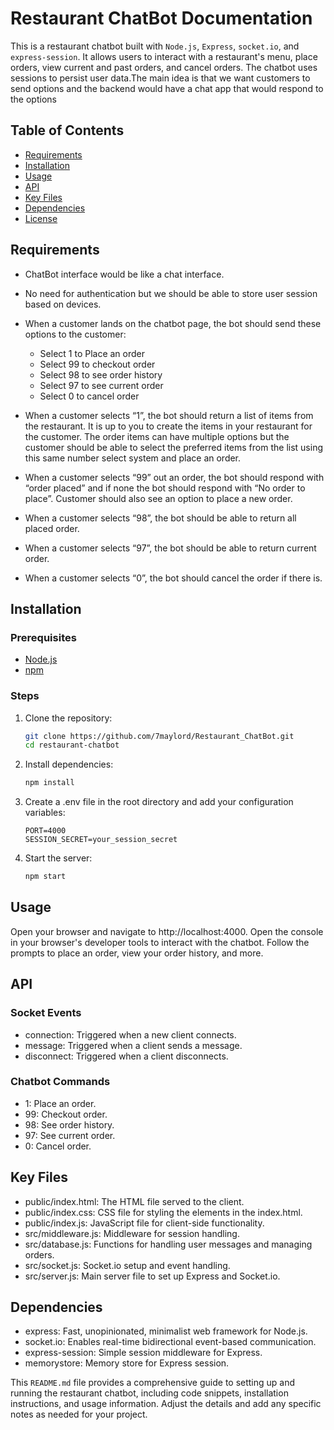 # Restaurant ChatBot Documentation

This is a restaurant chatbot built with `Node.js`, `Express`, `socket.io`, and `express-session`. It allows users to interact with a restaurant's menu, place orders, view current and past orders, and cancel orders. The chatbot uses sessions to persist user data.The main idea is that we want customers to send options and the backend would have a chat app that would respond to the options

## Table of Contents

- [Requirements](#Requirements)
- [Installation](#installation)
- [Usage](#usage)
- [API](#api)
- [Key Files](#key-files)
- [Dependencies](#dependencies)
- [License](#license)

## Requirements

- ChatBot interface would be like a chat interface.

- No need for authentication but we should be able to store user session based on devices.

- When a customer lands on the chatbot page, the bot should send these options to the customer:
    - Select 1 to Place an order
    - Select 99 to checkout order
    - Select 98 to see order history
    - Select 97 to see current order
    - Select 0 to cancel order

- When a customer selects “1”, the bot should return a list of items from the restaurant. It is up to you to create the items in your restaurant for the customer. The order items can have multiple options but the customer should be able to select the preferred items from the list using this same number select system and place an order.

- When a customer selects “99” out an order, the bot should respond with “order placed” and if none the bot should respond with “No order to place”. Customer should also see an option to place a new order.

- When a customer selects “98”, the bot should be able to return all placed order.

- When a customer selects “97”, the bot should be able to return current order.

- When a customer selects “0”, the bot should cancel the order if there is.

## Installation

### Prerequisites

- [Node.js](https://nodejs.org/)
- [npm](https://www.npmjs.com/)

### Steps

1. Clone the repository:

   ```bash
   git clone https://github.com/7maylord/Restaurant_ChatBot.git
   cd restaurant-chatbot

2. Install dependencies:
    ```bash
    npm install

3. Create a .env file in the root directory and add your configuration variables:
    ```plaintext
    PORT=4000
    SESSION_SECRET=your_session_secret
    ```

4. Start the server:

    ```bash
    npm start
    ```

## Usage
Open your browser and navigate to http://localhost:4000.
Open the console in your browser's developer tools to interact with the chatbot.
Follow the prompts to place an order, view your order history, and more.

## API

### Socket Events
- connection: Triggered when a new client connects.
- message: Triggered when a client sends a message.
- disconnect: Triggered when a client disconnects.

### Chatbot Commands
- 1: Place an order.
- 99: Checkout order.
- 98: See order history.
- 97: See current order.
- 0: Cancel order.


## Key Files
- public/index.html: The HTML file served to the client.
- public/index.css: CSS file for styling the elements in the index.html.
- public/index.js: JavaScript file for client-side functionality.
- src/middleware.js: Middleware for session handling.
- src/database.js: Functions for handling user messages and managing orders.
- src/socket.js: Socket.io setup and event handling.
- src/server.js: Main server file to set up Express and Socket.io.

## Dependencies
- express: Fast, unopinionated, minimalist web framework for Node.js.
- socket.io: Enables real-time bidirectional event-based communication.
- express-session: Simple session middleware for Express.
- memorystore: Memory store for Express session.


This `README.md` file provides a comprehensive guide to setting up and running the restaurant chatbot, including code snippets, installation instructions, and usage information. Adjust the details and add any specific notes as needed for your project.

